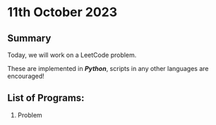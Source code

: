 # 11th October 2023

## Summary

Today, we will work on a LeetCode problem.

These are implemented in __*Python*__, scripts in any other languages are encouraged!

## List of Programs:

1. Problem